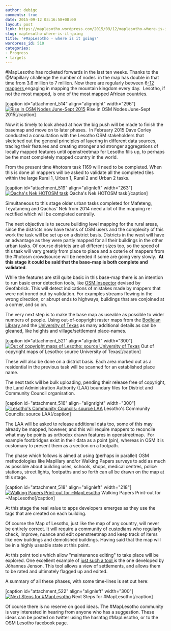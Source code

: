 ```yaml
---
author: debigc
comments: true
date: 2015-09-12 03:16:58+00:00
layout: post
link: https://maplesotho.wordpress.com/2015/09/12/maplesotho-where-is-it-going/
slug: maplesotho-where-is-it-going
title: '#MapLesotho - where is it going?'
wordpress_id: 510
categories:
- Progress
- targets
---
```


#MapLesotho has rocketed forwards in the last ten weeks. Thanks to the @Mapillary challenge the number of nodes  in the map has double in that time from 3.6 million to 7 million. Now there are regularly between 6[-12 mappers ](http://osmstats.neis-one.org/?item=countries&country=Lesotho)engaging in mapping the mountain kingdom every day.  Lesotho, if not the most mapped, is one of the most mapped African countries.

[caption id="attachment_514" align="alignright" width="296"][![Rise in OSM Nodes June-Sept 2015](https://maplesotho.files.wordpress.com/2015/09/7m.jpg?w=300)](https://maplesotho.files.wordpress.com/2015/09/7m.jpg) Rise in OSM Nodes June-Sept 2015[/caption]

Now it is timely to look ahead at how the big push will be made to finish the basemap and move on to later phases.  In February 2015 Dave Corley conducted a consultation with the Lesotho OSM stakeholders that sketched out the general principles of layering in different data sources, tracing their features and creating stronger and stronger aggregations of locally mapped features until openstreetmap for Lesotho fills up, to perhaps be the most completely mapped country in the world.

From the present time #hotosm task 1169 will need to be completed. When this is done all mappers will be asked to validate all the completed tiles within the large Rural 1, Urban 1, Rural 2 and Urban 2 tasks.

[caption id="attachment_519" align="alignleft" width="263"][![Qacha's Nek HOTOSM task](https://maplesotho.files.wordpress.com/2015/09/qn.jpg?w=300)](https://maplesotho.files.wordpress.com/2015/09/qn.jpg) Qacha's Nek HOTOSM task[/caption]

Simultaneous to this stage older urban tasks completed for Mafeteng, Teyataneng and Qachas' Nek from 2014 need a lot of the mapping re-rectified which will be completed centrally.

The next objective is to secure building level mapping for the rural areas, since the districts now have teams of OSM users and the complexity of this work the task will be set up on a district basis. Districts in the west will have an advantage as they were partly mapped for all their buildings in the other urban tasks. Of course districts are all different sizes too, so the speed of this task will vary greatly from place to place and a coterie of mappers from the #hotosm crowdsource will be needed if some are going very slowly.  **At this stage it could be said that the base-map is both complete and validated**.

While the features are still quite basic in this base-map there is an intention to run basic error detection tools, like [OSM Inspector](http://tools.geofabrik.de/osmi/) devised by Geofabrick. This will detect indications of mistakes made by mappers that were not ironed out by validation. For examples streams flowing in the wrong direction, or abrupt ends to highways, buildings that are conjoined at a corner, and so on.

The very next step is to make the base map as useable as possible to wider numbers of people. Using out-of-copyright raster maps from the [Bodleian Library ](http://www.bodleian.ox.ac.uk/maps/reproducing-maps)and the [University of Texas](http://www.lib.utexas.edu/maps/historical/history_africa.html) as many additional details as can be gleaned, like heights and village/settlement place-names.

[caption id="attachment_521" align="alignleft" width="300"][![Out of copyright maps of Lesotho: source University of Texas](https://maplesotho.files.wordpress.com/2015/09/les1.jpg?w=300)](https://maplesotho.files.wordpress.com/2015/09/les1.jpg) Out of copyright maps of Lesotho: source University of Texas[/caption]

These will also be done on a district basis. Each area marked out as a residential in the previous task will be scanned for an established place name.

The next task will be bulk uploading, pending their release free of copyright, the Land Administration Authority (LAA) boundary files for District and Community Council organisation.

[caption id="attachment_516" align="alignright" width="300"][![Lesotho's Community Councils: source LAA](https://maplesotho.files.wordpress.com/2015/09/cc1.jpg?w=300)](https://maplesotho.files.wordpress.com/2015/09/cc1.jpg) Lesotho's Community Councils: source LAA[/caption]

The LAA will be asked to release additional data too, some of this may already be mapped, however, and this will require mappers to reconcile what may be points as orthodox drawn features in openstreetmap.  For example footbridges exist in their data as a point (pin), whereas in OSM it is customary to present them as a section on a footpath.

The phase which follows is aimed at using (perhaps in parallel) OSM methodologies like Mapillary and/or Walking Papers surveys to add as much as possible about building uses, schools, shops, medical centres, police stations, street lights, footpaths and so forth can all be drawn on the map at this stage.

[caption id="attachment_518" align="alignleft" width="218"][![Walking Papers Print-out for ~MapLesotho](https://maplesotho.files.wordpress.com/2015/09/wp.jpg?w=218)](https://maplesotho.files.wordpress.com/2015/09/wp.jpg) Walking Papers Print-out for ~MapLesotho[/caption]

At this stage the real value to apps developers emerges as they use the tags that are created on each building.

Of course the Map of Lesotho, just like the map of any country, will never be entirely correct. It will require a community of custodians who regularly check, improve, nuance and edit openstreetmap and keep track of items like new buildings and demolished buildings. Having said that the map will be in a highly useable state at this point.

At this point tools which allow "maintenance editing" to take place will be explored. One excellent example of [just such a tool ](http://osm.hlidskjalf.is/settlements.php?idc=216)is the one developed by Jóhannes Jenson. This tool allows a view of settlements, and allows them to be rated and ultimately flagged up and edited.

A summary of all these phases, with some time-lines is set out here:

[caption id="attachment_522" align="alignleft" width="300"][![Next Steps for #MapLesotho](https://maplesotho.files.wordpress.com/2015/09/les2.jpg?w=300)](https://maplesotho.files.wordpress.com/2015/09/les2.jpg) Next Steps for #MapLesotho[/caption]

Of course there is no reserve on good ideas. The #MapLesotho community is very interested in hearing from anyone who has a suggestion. These ideas can be posted on twitter using the hashtag #MapLesotho, or to the OSM Lesotho facebook page.
